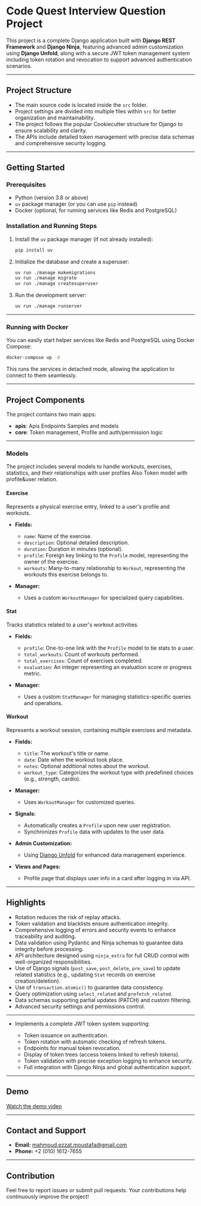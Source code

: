 # Code Quest Interview Question Project

This project is a complete Django application built with **Django REST Framework** and **Django Ninja**, featuring advanced admin customization using **Django Unfold**, along with a secure JWT token management system including token rotation and revocation to support advanced authentication scenarios.

---

## Project Structure

* The main source code is located inside the `src` folder.
* Project settings are divided into multiple files within `src` for better organization and maintainability.
* The project follows the popular Cookiecutter structure for Django to ensure scalability and clarity.
* The APIs include detailed token management with precise data schemas and comprehensive security logging.

---

## Getting Started

### Prerequisites

* Python (version 3.8 or above)
* `uv` package manager (or you can use `pip` instead)
* Docker (optional, for running services like Redis and PostgreSQL)

### Installation and Running Steps

1. Install the `uv` package manager (if not already installed):

   ```bash
   pip install uv
   ```

2. Initialize the database and create a superuser:

   ```bash
   uv run ./manage makemigrations
   uv run ./manage migrate
   uv run ./manage createsuperuser
   ```

3. Run the development server:

   ```bash
   uv run ./manage runserver
   ```

---

### Running with Docker

You can easily start helper services like Redis and PostgreSQL using Docker Compose:

```bash
docker-compose up -d
```

This runs the services in detached mode, allowing the application to connect to them seamlessly.

---

## Project Components

The project contains two main apps:

* **apis**: Apis Endpoints Samples and models
* **core**: Token management, Profile and auth/permission logic

---


### Models

The project includes several models to handle workouts, exercises, statistics, and their relationships with user profiles Also Token model with profile&user relation.

#### Exercise

Represents a physical exercise entry, linked to a user's profile and workouts.

* **Fields:**

  * `name`: Name of the exercise.
  * `description`: Optional detailed description.
  * `duration`: Duration in minutes (optional).
  * `profile`: Foreign key linking to the `Profile` model, representing the owner of the exercise.
  * `workouts`: Many-to-many relationship to `Workout`, representing the workouts this exercise belongs to.

* **Manager:**

  * Uses a custom `WorkoutManager` for specialized query capabilities.

#### Stat

Tracks statistics related to a user's workout activities.

* **Fields:**

  * `profile`: One-to-one link with the `Profile` model to tie stats to a user.
  * `total_workouts`: Count of workouts performed.
  * `total_exercises`: Count of exercises completed.
  * `evaluation`: An integer representing an evaluation score or progress metric.

* **Manager:**

  * Uses a custom `StatManager` for managing statistics-specific queries and operations.

#### Workout

Represents a workout session, containing multiple exercises and metadata.

* **Fields:**

  * `title`: The workout's title or name.
  * `date`: Date when the workout took place.
  * `notes`: Optional additional notes about the workout.
  * `workout_type`: Categorizes the workout type with predefined choices (e.g., strength, cardio).

* **Manager:**

  * Uses `WorkoutManager` for customized queries.


* **Signals:**

  * Automatically creates a `Profile` upon new user registration.
  * Synchronizes `Profile` data with updates to the user data.

* **Admin Customization:**

  * Using [Django Unfold](https://unfoldadmin.com/docs/) for enhanced data management experience.

* **Views and Pages:**

  * Profile page that displays user info in a card after logging in via API.

---

## Highlights

* Rotation reduces the risk of replay attacks.
* Token validation and blacklists ensure authentication integrity.
* Comprehensive logging of errors and security events to enhance traceability and auditing.
* Data validation using Pydantic and Ninja schemas to guarantee data integrity before processing.
* API architecture designed using `ninja_extra` for full CRUD control with well-organized responsibilities.
* Use of Django signals (`post_save`, `post_delete`, `pre_save`) to update related statistics (e.g., updating `Stat` records on exercise creation/deletion).
* Use of `transaction.atomic()` to guarantee data consistency.
* Query optimization using `select_related` and `prefetch_related`.
* Data schemas supporting partial updates (PATCH) and custom filtering.
* Advanced security settings and permissions control.
---
* Implements a complete JWT token system supporting:

  * Token issuance on authentication.
  * Token rotation with automatic checking of refresh tokens.
  * Endpoints for manual token revocation.
  * Display of token trees (access tokens linked to refresh tokens).
  * Token validation with precise exception logging to enhance security.
  * Full integration with Django Ninja and global authentication support.


---

## Demo

[Watch the demo video](https://drive.google.com/file/d/1U1N0KG5v0uqIyItskfBlW8-yArhdhSPg/view?usp=sharing)

---

## Contact and Support

* **Email:** [mahmoud.ezzat.moustafa@gmail.com](mailto:mahmoud.ezzat.moustafa@gmail.com)
* **Phone:** +2 (010) 1612-7655

---

## Contribution

Feel free to report issues or submit pull requests. Your contributions help continuously improve the project!


